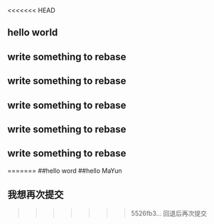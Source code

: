 <<<<<<< HEAD
## hello world
## write something to rebase
## write something to rebase
## write something to rebase
## write something to rebase
## write something to rebase
=======
##hello word
##hello MaYun
## 我想再次提交
>>>>>>> 5526fb3... 回退后再次提交
